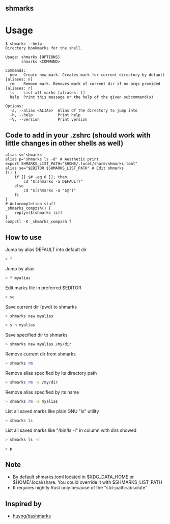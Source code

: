 shmarks
------

# Usage
```
$ shmarks --help
Directory bookmarks for the shell.

Usage: shmarks [OPTIONS]
       shmarks <COMMAND>

Commands:
  new   Create new mark. Creates mark for current directory by default [aliases: n]
  rm    Remove mark. Removes mark of current dir if no args provided [aliases: r]
  ls    List all marks [aliases: l]
  help  Print this message or the help of the given subcommand(s)

Options:
  -a, --alias <ALIAS>  Alias of the directory to jump into
  -h, --help           Print help
  -V, --version        Print version
```

## Code to add in your .zshrc (should work with little changes in other shells as well)
```
alias s='shmarks'
alias p='shmarks ls -d' # Aesthetic print
export SHMARKS_LIST_PATH="$HOME/.local/share/shmarks.toml"
alias se="$EDITOR $SHMARKS_LIST_PATH" # Edit shmarks
f() {
    if [[ $# -eq 0 ]]; then
        cd "$(shmarks -a DEFAULT)"
    else
        cd "$(shmarks -a "$@")"
    fi
}
# Autocompletion stuff
_shmarks_compzsh() {
    reply=($(shmarks ls))
}
compctl -K _shmarks_compzsh f
```

## How to use

Jump by alias DEFAULT into default dir

```bash
> f
```

Jump by alias

```bash
> f myalias
```

Edit marks file in preferred $EDITOR

```bash
> se
```

Save current dir (pwd) to shmarks

```bash
> shmarks new myalias
```

```bash
> s n myalias
```

Save specified dir to shmarks 

```bash
> shmarks new myalias /my/dir
```

Remove current dir from shmarks

```bash
> shmarks rm
```

Remove alias specified by its directory path

```bash
> shmarks rm -d /my/dir
```

Remove alias specified by its name

```bash
> shmarks rm -a myalias
```

List all saved marks like plain GNU "ls" utility

```bash
> shmarks ls 
```

List all saved marks like "/bin/ls -l" in column with dirs showed

```bash
> shmarks ls -d
```

```bash
> p
```

## Note
- By default shmarks.toml located in $XDG_DATA_HOME or $HOME/.local/share. You could override it with $SHMARKS_LIST_PATH
- It requires nightly Rust only because of the "std::path::absolute" 

## Inspired by
- [huyng/bashmarks](https://github.com/huyng/bashmarks)